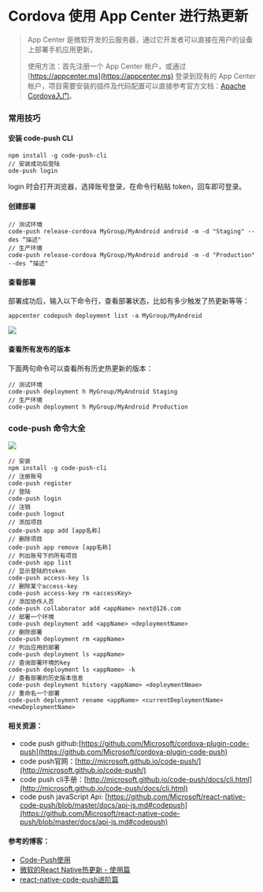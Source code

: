 # Cordova 使用 App Center 进行热更新

> App Center 是微软开发的云服务器，通过它开发者可以直接在用户的设备上部署手机应用更新。
> 
> 使用方法：首先注册一个 App Center 帐户，或通过 [https://appcenter.ms](https://appcenter.ms) 登录到现有的 App Center 帐户，项目需要安装的插件及代码配置可以直接参考官方文档：[Apache Cordova入门](https://docs.microsoft.com/en-us/appcenter/sdk/getting-started/cordova)。

### 常用技巧

#### 安装 code-push CLI

```
npm install -g code-push-cli 
// 安装成功后登陆
ode-push login 
```

login 时会打开浏览器，选择账号登录，在命令行粘贴 token，回车即可登录。

#### 创建部署

```
// 测试环境
code-push release-cordova MyGroup/MyAndroid android -m -d "Staging" --des “描述"
// 生产环境
code-push release-cordova MyGroup/MyAndroid android -m -d "Production" --des “描述"
```

#### 查看部署
部署成功后，输入以下命令行，查看部署状态，比如有多少触发了热更新等等：

```
appcenter codepush deployment list -a MyGroup/MyAndroid
```

![](https://github.com/liuzhongning/Articles/blob/master/resources/appcenter/appcenter01.jpg)

#### 查看所有发布的版本
下面两句命令可以查看所有历史热更新的版本：

```
// 测试环境
code-push deployment h MyGroup/MyAndroid Staging 
// 生产环境
code-push deployment h MyGroup/MyAndroid Production
```


### code-push 命令大全

![](https://github.com/liuzhongning/Articles/blob/master/resources/appcenter/appcenter02.jpg)

```
// 安装
npm install -g code-push-cli
// 注册账号
code-push register
// 登陆
code-push login
// 注销
code-push logout
// 添加项目
code-push app add [app名称]
// 删除项目
code-push app remove [app名称]
// 列出账号下的所有项目
code-push app list
// 显示登陆的token
code-push access-key ls
// 删除某个access-key
code-push access-key rm <accessKey>
// 添加协作人员
code-push collaborator add <appName> next@126.com
// 部署一个环境
code-push deployment add <appName> <deploymentName>
// 删除部署
code-push deployment rm <appName>
// 列出应用的部署
code-push deployment ls <appName>
// 查询部署环境的key
code-push deployment ls <appName> -k
// 查看部署的历史版本信息
code-push deployment history <appName> <deploymentNmae>
// 重命名一个部署
code-push deployment rename <appName> <currentDeploymentName> <newDeploymentName>
```

#### 相关资源：

- code push github:[https://github.com/Microsoft/cordova-plugin-code-push](https://github.com/Microsoft/cordova-plugin-code-push)
- code push官网：[http://microsoft.github.io/code-push/](http://microsoft.github.io/code-push/)
- code push cli手册：[http://microsoft.github.io/code-push/docs/cli.html](http://microsoft.github.io/code-push/docs/cli.html)
- code push javaScript Api: [https://github.com/Microsoft/react-native-code-push/blob/master/docs/api-js.md#codepush](https://github.com/Microsoft/react-native-code-push/blob/master/docs/api-js.md#codepush)

#### 参考的博客：

- [Code-Push使用](https://www.jianshu.com/p/cd7576af381f)
- [微软的React Native热更新 - 使用篇](https://www.jianshu.com/p/67de8aa052af)
- [react-native-code-push进阶篇](https://www.jianshu.com/p/6e96c6038d80?from=timeline)

